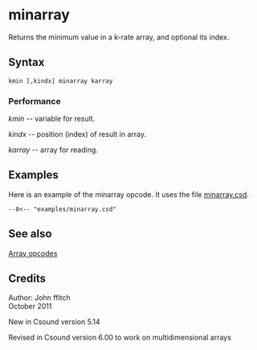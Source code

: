 <!--
id:minarray
category:Array Opcodes
-->
# minarray
Returns the minimum value in a k-rate array, and optional its index.

## Syntax
``` csound-orc
kmin [,kindx] minarray karray
```

### Performance

_kmin_ --  variable for result.

_kindx_ --  position (index) of result in array.

_karray_ --  array for reading.

## Examples

Here is an example of the minarray opcode. It uses the file [minarray.csd](../../examples/minarray.csd).

``` csound-csd title="Example of the minarray opcode." linenums="1"
--8<-- "examples/minarray.csd"
```

## See also

[Array opcodes](../../math/array)

## Credits

Author: John ffitch<br>
October 2011<br>

New in Csound version 5.14

Revised in Csound version 6.00 to work on multidimensional arrays
